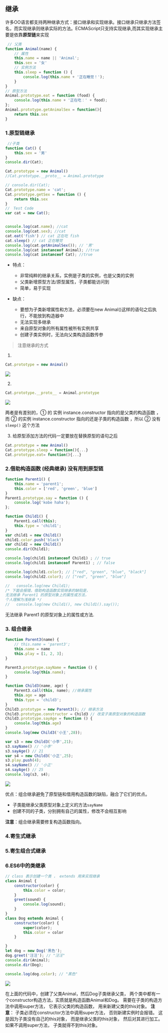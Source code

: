 ## 继承

许多OO语言都支持两种继承方式：接口继承和实现继承。接口继承只继承方法签名，而实现继承则继承实际的方法。ECMAScript只支持实现继承,而其实现继承主要是依靠**原型链**来实现

```javascript
 // 父类
function Animal(name) {
    // 属性
    this.name = name || 'Animal';
    this.sex = '女'
    // 实例方法
    this.sleep = function () {
        console.log(this.name + '正在睡觉！');
    }
}
// 原型方法
Animal.prototype.eat = function (food) {
    console.log(this.name + '正在吃：' + food);
};
Animal.prototype.getAnimalSex = function(){
    return this.sex
}
```

### 1.原型链继承

```javascript
 //子类
function Cat() {
    this.sex = '男'
}
console.dir(Cat);

Cat.prototype = new Animal()
//Cat.prototype.__proto__ = Animal.prototype

// console.dir(Cat);
Cat.prototype.name = 'cat';
Cat.prototype.getSex = function () {
    return this.sex
}
//　Test Code
var cat = new Cat();


console.log(cat.name); //cat
console.log(cat.sex); //cat
cat.eat('fish') // cat 正在吃 fish 
cat.sleep() // cat 正在睡觉
console.log(cat.getAnimalSex()); // '男'
console.log(cat instanceof Animal); //true 
console.log(cat instanceof Cat); //true
```

- 特点：
    - 非常纯粹的继承关系，实例是子类的实例，也是父类的实例
    - 父类新增原型方法/原型属性，子类都能访问到
    - 简单，易于实现

- 缺点：
    - 要想为子类新增属性和方法，必须要在new Animal()这样的语句之后执行，不能放到构造器中
    - 无法实现多继承
    - 来自原型对象的所有属性被所有实例共享
    - 创建子类实例时，无法向父类构造函数传参

>注意继承的方式
1.
```javascript
Cat.prototype = new Animal()
```
![](https://upload-images.jianshu.io/upload_images/9249356-68ceb190ec24c31b.png?imageMogr2/auto-orient/strip%7CimageView2/2/w/1240)


2.
```javascript
Cat.prototype.__proto__ = Animal.prototype
```
![](https://upload-images.jianshu.io/upload_images/9249356-9f51fa94ba10137c.png?imageMogr2/auto-orient/strip%7CimageView2/2/w/1240)

两者是有差别的，① 的 实例 instance.constructor 指向的是父类的构造函数 ，而 ②  的实例  instance.constructor 指向的还是子类的构造函数 ，所以 ② 没有 `sleep()` 这个方法


3. 给原型添加方法的代码一定要放在替换原型的语句之后
```javascript
Cat.prototype = new Animal()
Cat.prototype.sleep = function(){...}
Cat.prototype.eat= function(){...}

```

### 2.借助构造函数 (经典继承) 没有用到原型链 

```javascript
function Parent1() {
    this.name = 'parent1';
    this.color = ['red', 'green', 'blue']
}
Parent1.prototype.say = function () {
    console.log('kobe haha');
};

function Child1() {
    Parent1.call(this);
    this.type = 'child1';
}
var child1 = new Child1()
child1.color.push('black')
var child2 = new Child1()
console.dir(Child1);

console.log(child1 instanceof Child1) ; // true
console.log(child1 instanceof Parent1) ; // false

console.log(child1.color); // ["red", "green", "blue", "black"]
console.log(child2.color); // ["red", "green", "blue"]

//   console.log(new Child1);
/* 下面会报错，借助构造函数实现继承的缺陷是，
无法继承 Parent1 的原型对象上的属性或方法，
个人理解为浅继承 */
//   console.log(new Child1(), new Child1().say());
```
无法继承 Parent1 的原型对象上的属性或方法.

### 3. 组合继承

```javascript
function Parent3(name) {
    // this.name = 'parent3';
    this.name = name
    this.play = [1, 2, 3];
}

Parent3.prototype.sayName = function () {
    console.log(this.name);
}

function Child3(name, age) {
    Parent3.call(this, name); //继承属性
    this.age = age
    this.type = 'child3';
}
Child3.prototype = new Parent3(); // 继承方法
Child3.prototype.constructor = Child3 // 改变子类原型对象的构造函数
Child3.prototype.sayAge = function () {
    console.log(this.age)
}
console.log(new Child3('小王',28));

var s3 = new Child3('小李',21);
s3.sayName() // '小李'
s3.sayAge() // 21
var s4 = new Child3('小正',25);
s3.play.push(4);
s4.sayName() // '小正'
s4.sayAge() // 25
console.log(s3, s4);
```

![](https://upload-images.jianshu.io/upload_images/9249356-48f3b99e7bb555f0.png?imageMogr2/auto-orient/strip%7CimageView2/2/w/1240)

优点：组合继承避免了原型链和借用构造函数的缺陷，融合了它们的优点。
- 子类能继承父类原型对象上定义的方法`sayName`
- 创建不同的子类，分别拥有自己的属性，修改不会相互影响

**注意**：组合继承需要修复构造函数指向。
### 4.寄生式继承


### 5.寄生组合式继承

### 6.ES6中的类继承

```javascript
// class 表示创建一个类 ， extends 用来实现继承
class Animal {
    constructor(color) {
        this.color = color;
    }
    greet(sound) {
        console.log(sound);
    }
}
class Dog extends Animal {
    constructor(color) {
        super(color);
        this.color = color
    }

}
let dog = new Dog('黑色');
dog.greet('汪汪'); // "汪汪"
console.dir(Animal);
console.dir(Dog);

console.log(dog.color); // "黑色"

```

![](https://upload-images.jianshu.io/upload_images/9249356-54863f8945976233.png?imageMogr2/auto-orient/strip%7CimageView2/2/w/1240)

在上面的代码中，创建了父类Animal，然后Dog子类继承父类，
两个类中都有一个constructor构造方法，实质就是构造函数Animal和Dog。
需要在子类的构造方法中调用super方法，
它表示父类的构造函数， 用来新建父类的this对象。
**注意**： 子类必须在constructor方法中调用super方法，
否则新建实例时会报错。 这是因为子类没有自己的this对象， 
而是继承父类的this对象，
然后对其进行加工。 如果不调用super方法， 子类就得不到this对象。